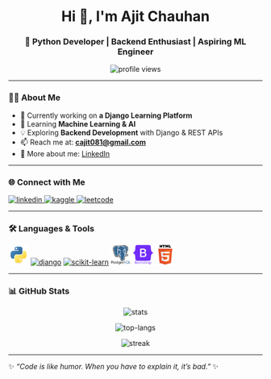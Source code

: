 <h1 align="center">Hi 👋, I'm Ajit Chauhan</h1>
<h3 align="center">🚀 Python Developer | Backend Enthusiast | Aspiring ML Engineer</h3>

<p align="center">
  <img src="https://komarev.com/ghpvc/?username=ajitchauhan081&label=Profile%20views&color=0e75b6&style=flat" alt="profile views" /> 
</p>

---

### 👨‍💻 About Me
- 🔭 Currently working on **a Django Learning Platform**
- 🌱 Learning **Machine Learning & AI**
- 💡 Exploring **Backend Development** with Django & REST APIs  
- 📫 Reach me at: **cajit081@gmail.com**
- 📄 More about me: [LinkedIn](https://www.linkedin.com/in/chauhanajit/)

---

### 🌐 Connect with Me
<p align="left">
  <a href="https://linkedin.com/in/chauhanajit" target="_blank">
    <img src="https://raw.githubusercontent.com/rahuldkjain/github-profile-readme-generator/master/src/images/icons/Social/linked-in-alt.svg" alt="linkedin" width="40" height="40"/>
  </a>
  <a href="https://kaggle.com/ajitchauhan31" target="_blank">
    <img src="https://raw.githubusercontent.com/rahuldkjain/github-profile-readme-generator/master/src/images/icons/Social/kaggle.svg" alt="kaggle" width="40" height="40"/>
  </a>
  <a href="https://www.leetcode.com/cajit081](https://leetcode.com/u/ChauhanAjit/" target="_blank">
    <img src="https://raw.githubusercontent.com/rahuldkjain/github-profile-readme-generator/master/src/images/icons/Social/leet-code.svg" alt="leetcode" width="40" height="40"/>
  </a>
</p>

---

### 🛠️ Languages & Tools
<p align="left">
  <a href="https://www.python.org" target="_blank"><img src="https://raw.githubusercontent.com/devicons/devicon/master/icons/python/python-original.svg" alt="python" width="40" height="40"/></a>
  <a href="https://www.djangoproject.com/" target="_blank"><img src="https://cdn.worldvectorlogo.com/logos/django.svg" alt="django" width="40" height="40"/></a>
  <a href="https://scikit-learn.org/" target="_blank"><img src="https://upload.wikimedia.org/wikipedia/commons/0/05/Scikit_learn_logo_small.svg" alt="scikit-learn" width="40" height="40"/></a>
  <a href="https://www.postgresql.org" target="_blank"><img src="https://raw.githubusercontent.com/devicons/devicon/master/icons/postgresql/postgresql-original-wordmark.svg" alt="postgresql" width="40" height="40"/></a>
  <a href="https://getbootstrap.com" target="_blank"><img src="https://raw.githubusercontent.com/devicons/devicon/master/icons/bootstrap/bootstrap-plain-wordmark.svg" alt="bootstrap" width="40" height="40"/></a>
  <a href="https://www.w3.org/html/" target="_blank"><img src="https://raw.githubusercontent.com/devicons/devicon/master/icons/html5/html5-original-wordmark.svg" alt="html5" width="40" height="40"/></a>
</p>

---

### 📊 GitHub Stats
<p align="center">
  <img src="https://github-readme-stats.vercel.app/api?username=ajitchauhan081&show_icons=true&theme=tokyonight" alt="stats" />
</p>

<p align="center">
  <img src="https://github-readme-stats.vercel.app/api/top-langs/?username=ajitchauhan081&layout=compact&theme=tokyonight" alt="top-langs" />
</p>

<p align="center">
  <img src="https://github-readme-streak-stats.herokuapp.com/?user=ajitchauhan081&theme=tokyonight" alt="streak" />
</p>

---

✨ _“Code is like humor. When you have to explain it, it’s bad.”_ ✨
